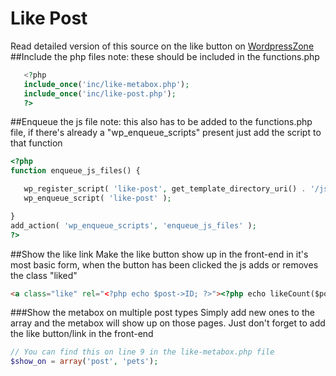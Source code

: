 # Like Post
Read detailed version of this source on the like button on [WordpressZone](http://wordpresszone.co/?p=43 "AJAX Like Button")
##Include the php files
note: these should be included in the functions.php
```php
   <?php
   include_once('inc/like-metabox.php');
   include_once('inc/like-post.php');
   ?>
```

##Enqueue the js file
note: this also has to be added to the functions.php file, if there's already a "wp_enqueue_scripts" present just add the script to that function
```php
<?php
function enqueue_js_files() {

   wp_register_script( 'like-post', get_template_directory_uri() . '/js/like-post.js', array('jquery') ,false,'1.0',true);
   wp_enqueue_script( 'like-post' );

}
add_action( 'wp_enqueue_scripts', 'enqueue_js_files' );
?>
```

##Show the like link
Make the like button show up in the front-end in it's most basic form, when the button has been clicked the js adds or removes the class "liked"
```html
<a class="like" rel="<?php echo $post->ID; ?>"><?php echo likeCount($post->ID); ?> likes</a>
```

###Show the metabox on multiple post types
Simply add new ones to the array and the metabox will show up on those pages. Just don't forget to add the like button/link in the front-end
```php
// You can find this on line 9 in the like-metabox.php file
$show_on = array('post', 'pets');
```